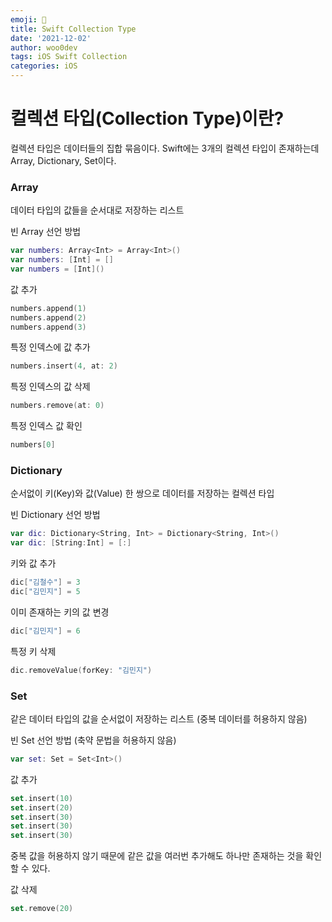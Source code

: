 ```yaml
---
emoji: 🐻
title: Swift Collection Type
date: '2021-12-02'
author: woo0dev
tags: iOS Swift Collection
categories: iOS
---
```


# 컬렉션 타입(Collection Type)이란?
컬렉션 타입은 데이터들의 집합 묶음이다.
Swift에는 3개의 컬렉션 타입이 존재하는데 Array, Dictionary, Set이다.

### Array
데이터 타입의 값들을 순서대로 저장하는 리스트

빈 Array 선언 방법
```Swift
var numbers: Array<Int> = Array<Int>()
var numbers: [Int] = []
var numbers = [Int]()
```

값 추가
```Swift
numbers.append(1)
numbers.append(2)
numbers.append(3)
```

특정 인덱스에 값 추가
```Swift
numbers.insert(4, at: 2)
```

특정 인덱스의 값 삭제
```Swift
numbers.remove(at: 0)
```

특정 인덱스 값 확인
```Swift
numbers[0]
```

### Dictionary
순서없이 키(Key)와 값(Value) 한 쌍으로 데이터를 저장하는 컬렉션 타입

빈 Dictionary 선언 방법
```Swift
var dic: Dictionary<String, Int> = Dictionary<String, Int>()
var dic: [String:Int] = [:]
```

키와 값 추가
```Swift
dic["김철수"] = 3
dic["김민지"] = 5
```

이미 존재하는 키의 값 변경
```Swift
dic["김민지"] = 6
```

특정 키 삭제
```Swift
dic.removeValue(forKey: "김민지")
```

### Set
같은 데이터 타입의 값을 순서없이 저장하는 리스트
(중복 데이터를 허용하지 않음)

빈 Set 선언 방법 (축약 문법을 허용하지 않음)
```Swift
var set: Set = Set<Int>()
```

값 추가
```Swift
set.insert(10)
set.insert(20)
set.insert(30)
set.insert(30)
set.insert(30)
```
중복 값을 허용하지 않기 때문에 같은 값을 여러번 추가해도 하나만 존재하는 것을 확인할 수 있다.

값 삭제
```Swift
set.remove(20)
```